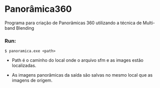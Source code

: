 # Panorâmica360

Programa para criação de Panorâmicas 360 utilizando a técnica de Multi-band Blending

### Run:

```
$ panoramica.exe <path> 
```
+ Path é o caminho do local onde o arquivo sfm e as images estão localizadas.

+ As imagens panorâmicas da saída são salvas no mesmo local que as imagens de origem.
